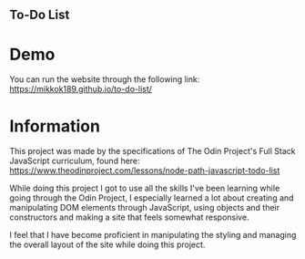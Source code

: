 ## To-Do List


# Demo

You can run the website through the following link:
https://mikkok189.github.io/to-do-list/

# Information

This project was made by the specifications of The Odin Project's
Full Stack JavaScript curriculum, found here: https://www.theodinproject.com/lessons/node-path-javascript-todo-list

While doing this project I got to use all the skills I've been learning while going through the Odin Project, I especially learned a lot about creating and manipulating DOM elements through JavaScript, using objects and their constructors and making a site that feels somewhat responsive.

I feel that I have become proficient in manipulating the styling and managing the overall layout of the site while doing this project.
